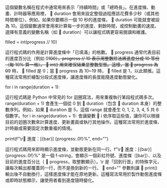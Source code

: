 這個變數名稱在程式中通常用來表示「持續時間」或「總時長」。在進度條、動畫、計時器等應用裡，   duration 會用來設定整個過程應該花費多少秒（或其他時間單位）。例如，如果你要顯示一個 10 秒的進度條，   duration 可能就會被設為 10。這個變數通常會用來計算每一步的進度、剩餘時間，或控制動畫的速度。選擇有意義的變數名稱（如    duration）可以讓程式碼更容易閱讀和維護。


filled = int(progress // 10)

這行程式碼的作用是計算進度條中「已填滿」的格數。   progress 通常代表目前的進度百分比（例如 0<del>100），progress // 10 表示用整數除法將進度分成 10 等份（每 10% 算一格）。   int() 用來確保結果是整數型態。這樣，當    progress 為 0</del>9 時，   filled 是 0；當    progress 為 10~19 時，   filled 是 1，以此類推。這種寫法常用於繪製分段式進度條，讓進度條的長度能隨進度動態變化。

for i in range(duration + 1):

這行程式碼是 Python 中常見的 for 迴圈寫法，用來重複執行某段程式碼多次。range(duration + 1) 會產生一個從 0 到    duration（包含    duration 本身）的整數序列。例如，如果    duration 是 5，這個 range 就會產生 0, 1, 2, 3, 4, 5 共 6 個數字。for i in range(duration + 1): 會讓變數    i 依序取這些值，讓你可以根據目前的迴圈次數來計算進度、更新畫面或執行其他操作。這種寫法常用於進度條、計時器或需要固定次數重複的情境。

print(f"\r🌈 進度：[{bar}] {progress:.0f}%", end="")

這行程式碼用來即時顯示進度條，並動態更新在同一行。f"\r🌈 進度：[{bar}] {progress:.0f}%" 是一個 f-string，會顯示一個彩虹符號、進度條（[bar]）、以及目前的進度百分比（   progress，取整數顯示）。\r 是「回到行首」的特殊字元，讓每次輸出都覆蓋同一行，而不是換到新的一行。   end="" 參數則讓    print() 輸出後不自動換行，這樣進度條才能在原地更新。這種寫法常用於製作動態進度條或即時狀態顯示，讓使用者看到進度隨時變化。
